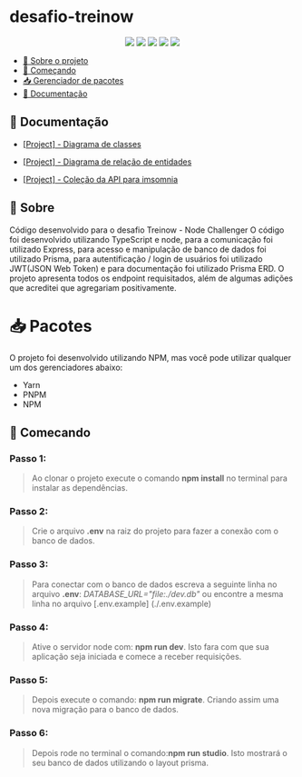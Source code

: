 <h1>desafio-treinow</h1>

<p align="center">
  <img src="https://img.shields.io/badge/JWT-black?style=for-the-badge&logo=JSON%20web%20tokens"/>
  <img src="https://img.shields.io/badge/express.js-%23404d59.svg?style=for-the-badge&logo=express&logoColor=%2361DAFB"/>
  <img src="https://img.shields.io/badge/node.js-6DA55F?style=for-the-badge&logo=node.js&logoColor=white"/>
  <img src="https://img.shields.io/badge/typescript-%23007ACC.svg?style=for-the-badge&logo=typescript&logoColor=white"/>
  <img src="https://img.shields.io/badge/Prisma-3982CE?style=for-the-badge&logo=Prisma&logoColor=white"/>
</p>

- [📑 Sobre o projeto](#-sobre)
- [🚀 Começando](#-comecando)
- [📥 Gerenciador de pacotes](#-pacotes)
- [📖 Documentação](#-documentacao)

## 📖 Documentação

- [[Project] - Diagrama de classes](./DOCS/diagram.png)

- [[Project] - Diagrama de relação de entidades](./DOCS/ERD.png)

- [[Project] - Coleção da API para imsomnia](./DOCS/Insomnia_2023-02-27.json)

## 📑 Sobre
Código desenvolvido para o desafio Treinow - Node Challenger
O código foi desenvolvido utilizando TypeScript e node, para a comunicação foi utilizado Express, para acesso e manipulação de banco de dados foi utilizado Prisma, para autentificação / login de usuários foi utilizado JWT(JSON Web Token) e para documentação foi utilizado Prisma ERD.
O projeto apresenta todos os endpoint requisitados, além de algumas adições que acreditei que agregariam positivamente.

# 📥 Pacotes
O projeto foi desenvolvido utilizando NPM, mas você pode utilizar qualquer um dos gerenciadores abaixo:
- Yarn
- PNPM
- NPM

## 🚀 Comecando

### Passo 1:
  > Ao clonar o projeto execute o comando **npm install** no terminal para instalar as dependências.
  
### Passo 2:
  > Crie o arquivo **.env** na raiz do projeto para fazer a conexão com o banco de dados.
  
### Passo 3:
  > Para conectar com o banco de dados escreva a seguinte linha no arquivo **.env**: *DATABASE_URL="file:./dev.db"* ou encontre a mesma linha no arquivo [.env.example] (./.env.example)
 
### Passo 4:
  > Ative o servidor node com: **npm run dev**. Isto fara com que sua aplicação seja iniciada e comece a receber requisições.
  
  ### Passo 5: 
  > Depois execute o comando: **npm run migrate**. Criando assim uma nova migração para o banco de dados.
 
### Passo 6:
  > Depois rode no terminal o comando:**npm run studio**. Isto mostrará o seu banco de dados utilizando o layout prisma.

